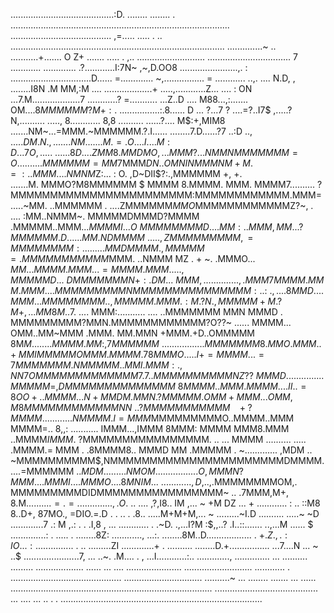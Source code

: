 .........................................:D.  ........  ........   .     .......................................................................................
........................................ ,=..... .....  .   ..             .....................................................................................
..............~ .. ...........+....... O Z+ .......      .....  .  ,..             ...........................  ................................. 7 ............
.............  .?............I:7N~ ,~,D.OO8 .......................,. : ................................D...... =............. ~,................ = ............
..,.    .... N.D, , ........I8N   .M MM,:M .... ...................+    .....,............Z...  .... : ON  ...7.M...................7 ............? =...........
...Z..D .... M88...,:....... OM....$8MMMMMM?M+ :.$ ................:.8...... D  ... ?...7 ? ....=?..I7$ ,.....?N,..........  ....., 8............ 8,8 ..........
......?.... M$:+,MIM8 .......NM~...=MMM.~MMMMMM.?.I......  ........7.D......?7   ..:D .., $.....DM .N.,.......NM ....... M.=.O... . I ... .M:D.. .7O, .....~.  .
....8D ....ZMM8.  MMDMO,... MMM?...NMMN  MMMMMMM=O....  .  ...  . .MMMMMM = MM7$MMM$DN..OMNINMMMNM+ M.=:.  .  MMM  ....NMNM$Z:... : O. ,D~DII$?:.,MMMMMM +, +.  
.......M.  MMMO?M8MMMMMM $  MMMM 8.MMMM. MMM. MMMM7.......... ?MMMMMMMMMMMMMMMMMMMMMMM:MMMMMMMMMMMM.MMM= .....~MM. ..MMMMMM . ....ZMMMMMM$MMO$MMMMMMMMMMMMZ?~, .
.... :MM..NMMM~. MMMMMDMMMD?MMMM .MMMMM..MMM...$MMMMI .. .O~ MMMMMMMMD ....MM:..  MMM  ,MM ...?MMM  MMM.D......MM.NDMMMM~..... ,ZMMMMMMMMM,=MMMMMMMM:     ......
 ...  MMD MMMM. ,MMMMM=.   MMMMM  MMMMMM$MMM. ..NMMM MZ . + ~.   .MMMO... $MM... MMMM .MMM...=MMMM. MMM. . ...,MM MMMD .. .~D MMMMMMMN+ :.DM. ..~MMM, ..........
....,.MMM7MMMM. MMM.MMM....MMMMMMMMMNMMMMMMMMMMMMMMM:..:~  ., ....8MMD....MMM...MMMMM  MMM..,MMMMM. MMM.:M.?N.,MMMMM+M . ?M+, ... MM8M..7$. .... MMM:...........
.... ..MMMMMMM  MMN MMMD . MMMMMMMMM?MMN.MMMMMMMMMMMM?O??~ ...... MMMM... OMM..MM~MMM .MMM. MM.MMN +MMM.+D..OMMMMM  8M$M.. ...... MMMM .MM:,7MMM MMM~...........
 ......MMMMMMM8.MMO. MMM..+MMIMMMMMO MMM.MMMM .78MMMO ..   ... I+=MMMM...=7MM MM  MMM.NMMM MM..MMI.MMM:.,NN7OMMMMMMMMMMMMM7.  7.. MMMMMMMMMMNZ??~MMMD ... ......
...... MMMMM=,DMMMMMMMMMMMMMM~8MMMM..MMM.MMMM .... II ..=8OO+  . .MMMM...N+MMDM.  MMN.?MMMMM .OMM+ MMM...OMM,M8MMMMMMMMMMMMNN~..?MMMMMMMMMMM~~~+?MMMM ...  .  ..
...... NMMMM.I=MMM$MMMMMMMMMO..MMMM..MMM MMMM=.. 8,,: ........... IMMM...,IMMM   8MMM: MMMM   MMM8.MMM ..MMMM$IMMM$. ?MMMMMMMMMMMMMMMM. ..   ... MMMM ..........
 ..... .MMMM.= MMM . .8MMMM8.. MMMD  MM .MMMMM .   ~............. ,MDM .. ~MMMMMMMMMM$,NMMMMMMMMMMMMMMMMMMMMMMDMMMM.....=MMMMMM $..MD M .........NMOM...........
......O,MMMN ? MMM.... MMMI....MMMO..  ..8MNIM  ... ~ ............,D,$..,.MMMMMMMMOM,. MMMMMMMMMDIDMMMMMMMMMMMMMMMM~  ..  .7MMM,M+, 8.M..........$=.= ..........
 .... , .O$.   .. .... ,?,I8.. IM ,... ~ +M DZ  ... + ............ :  .. ::M8 8..D+,  87MO., =DIO.=.D   . . .. .  .8.. .....M+M+M,... ~ .........~I.D ..........
 .....~ ~D .............7 .:  M ,.: . .  .I,8 , ...   ............  .  .~D. .,...I?M :$,,..?   .I..::.......     ..,...M ...... $  ..............: .  .....   . 
........8Z: ............,  ...:.  ........8M..D..................   .  $+  . Z . ,.:IO ...:.  .. ..$..........   .  ..  .........ZI .............+ .  ..........
........D.+................ ...7....N ... ~ ..$ ......................7, ...  ..~. .M....  . ,  ...I............:.. ............., .............. ... ..........
 ......... ................... ...... ... ....  ......................  ........................... ............ .  ............................................
............................... ..........~ ... ........ ....... ...    ......  ................................................................................
.........................................  ...  ....  ...   ..  .  .            ................................................................................

